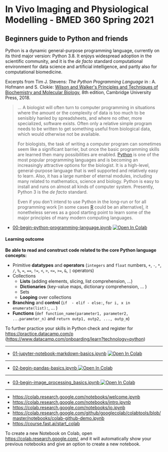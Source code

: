 # In Vivo Imaging and Physiological Modelling - BMED 360 Spring 2021


## Beginners guide to Python and friends

Python is a dynamic general-purpose programming language, currently on its third major version: Python 3.8. It enjoys widespread adoption in the scientific community, and it is the *de facto* standard computational environment for data science and artificial intelligence, and partly also for computational biomedicine.

Excerpts from Tim J. Stevens: _The Python Programming Language_ in : A. Hofmann and S. Clokie: [Wilson and Walker's Principles and Techniques of Biochemistry and Molecular Biology](https://www.cambridge.org/core/books/wilson-and-walkers-principles-and-techniques-of-biochemistry-and-molecular-biology/2159004E019DDD87C0A97EE8DB72B79F), 8th edition, Cambridge University Press, 2018.


> ... A biologist will often turn to computer programming in situations where the amount or the complexity of data is too much to be senisibly hanled by spreadsheets, and where no other, more specialized, software exists. Often only a relative simple program needs to be written to get something useful from biological data, which would otherwise not be available.
>
> For biologists, the task of writing a computer program can sometimes seem like a significant barrier, but once the basic programming skills are learned then many possibilities are enabled. [Python](https://www.python.org) is one of the most popular programming languages and is becoming an increasingly attractive options for the biologist. It is a high-level, general-purpose language that is well supported and relatively easy to learn. Also, it has a large number of eternal modules, including many related to mathematics, science and biology. Python is easy to install and runs on almost all kinds of computer system. Presently, Python 3 is the _de facto_ standard.
>
> Even if you don't intend to use Python in the long-run or for all programming work [in some cases [R](https://www.r-project.org) could be an alternative], it nonetheless serves as a good starting point to learn some of the major principles of many modern computing languages.
> 



- [00-begin-python-programming-language.ipynb](https://nbviewer.jupyter.org/github/computational-medicine/BMED360-2021/blob/main/Lab0-beginners-guide/00-begin-python-programming-language.ipynb) <a href="https://colab.research.google.com/github/computational-medicine/BMED360-2021/blob/main/Lab0-beginners-guide/00-begin-python-programming-language.ipynb">
  <img src="https://colab.research.google.com/assets/colab-badge.svg" alt="Open In Colab"/>
</a>

#### Learning outcome

**Be able to read and construct code related to the core Python language concepts:**

- Primitive **datatypes** and **operators** (`integers` and `float` numbers, `+`, `-`, `*`, `/`, `%`, `=`, `==`, `!=`, `<`, `>`, `<=`, `>=`, `&`, `|` operators)
- Collections
  - **Lists** (adding elements, slicing, list comprehension,  ...)
  - **Dictionaries** (key-value maps, dictionary comprehension, ... )
  - Sets
  - **Looping** over collections
- **Branching** and **control** (`if  - elif - else:`,  `for i, x in enumerate(list):`, ... )
- **Functions** (`def function_name(parameter1, parameter2, ...parameter_n)` and `return outp1, outp2, ..., outp_m`)

To further practice your skills in Python check and register for https://practice.datacamp.com/p <br>(https://www.datacamp.com/onboarding/learn?technology=python)

------------------


- [01-jupyter-notebook-markdown-basics.ipynb](https://nbviewer.jupyter.org/github/computational-medicine/BMED360-2021/blob/main/Lab0-beginners-guide/01-jupyter-notebook-markdown-basics.ipynb) <a href="https://colab.research.google.com/github/computational-medicine/BMED360-2021/blob/main/Lab0-beginners-guide/01-jupyter-notebook-markdown-basics.ipynb">
  <img src="https://colab.research.google.com/assets/colab-badge.svg" alt="Open In Colab"/>
</a>


-------------------

- [02-begin-pandas-basics.ipynb](https://nbviewer.jupyter.org/github/computational-medicine/BMED360-2021/blob/main/Lab0-beginners-guide/02-begin-pandas-basics.ipynb)<a href="https://colab.research.google.com/github/computational-medicine/BMED360-2021/blob/main/Lab0-beginners-guide/02-begin-pandas-basics.ipynb">
  <img src="https://colab.research.google.com/assets/colab-badge.svg" alt="Open In Colab"/>
</a>

-------------------

- [03-begin-image_processing_basics.ipynb](https://nbviewer.jupyter.org/github/computational-medicine/BMED360-2021/blob/main/Lab0-beginners-guide/02-begin-image-processing-basics.ipynb)<a href="https://colab.research.google.com/github/computational-medicine/BMED360-2021/blob/main/Lab0-beginners-guide/02-begin-image-processing-basics.ipynb">
  <img src="https://colab.research.google.com/assets/colab-badge.svg" alt="Open In Colab"/>
</a>


------

- https://colab.research.google.com/notebooks/welcome.ipynb
- https://colab.research.google.com/notebooks/intro.ipynb
- https://colab.research.google.com/notebooks/io.ipynb
- https://colab.research.google.com/github/googlecolab/colabtools/blob/master/notebooks/colab-github-demo.ipynb
- https://course.fast.ai/start_colab

To create a new Notebook on Colab, open https://colab.research.google.com/, and it will automatically show your previous notebooks and give an option to create a new notebook.
